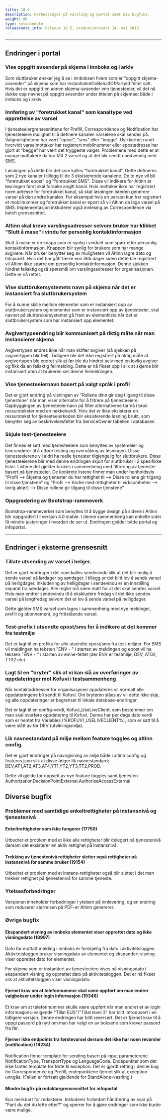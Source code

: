 ```yaml
---
title: 18.5
description: Forbedringer på varsling og portal samt div bugfiks.
weight: 80
type: releasenote
releasenote_info: Release 18.5, produksjonssatt 14. mai 2018.
---
```


***
## Endringer i portal
### Vise oppgitt avsender på skjema i innboks og i arkiv
Som sluttbruker ønsker jeg å se i innboksen hvem som er "oppgitt skjema-avsender" på skjema som har InstantiatedOnBehalfOfPartyId feltet satt. Hvis det er oppgitt en annen skjema-avsender enn tjenesteeier, vil det nå dukke opp navnet på oppgitt avsender under tittelen på skjemaet både i innboks og i arkiv.


### Innføring av "foretrukket kanal" som kanaltype ved opprettelse av varsel
I tjenesteeiergrensesnittene for Prefill, Correspondence og Notification har tjenesteeiere mulighet til å definere kanalen varselene skal sendes på. Valgmulighetene har vært "epost", "sms" eller "begge". Usikkerhet rundt hvorvidt varselmottaker har registrert mobilnummer eller epostadresse har gjort at "begge" har vært det tryggeste valget. Problemene med dette er at mange mottakere da har fått 2 varsel og at det blir sendt unødvendig med SMS.

Løsningen på dette blir det som kalles "foretrukket kanal". Dette defineres som 2 nye kanaler i tillegg til de 3 eksisterende kanalene. De to nye vil bli "foretrukket epost" og "foretrukket SMS". Disse vil indikere for Altinn at løsningen først skal forsøke angitt kanal. Hvis mottaker ikke har registrert noen adresse for foretrukket kanal, så skal løsningen isteden generere varsel på den andre kanalen. For eksempel hvis en person kun har registrert et mobilnummer og foretrukket kanal er epost så vil Altinn da lage varsel på SMS. Implementasjon inkluderer også innlesing av Correspondence via batch grensesnittet.


### Altinn skal kreve varslingsadresser selvom bruker har klikket "Slutt å mase" i vindu for personlig kontaktinformasjon
Slutt å mase er en knapp som er synlig i vinduet som spørr etter personlig kontaktinformasjon. Knappen blir synlig for brukere som har mange avgivere. Når bruker benytter seg av muligheten vil Altinn lagre dato og tidspunkt. Hvis det har gått færre enn 365 dager siden dette ble registrert vil Altinn ikke spørre om personlig kontaktinformasjon. Denne sjekken hindret feilaktig også spørsmål om varslingsadresser for organisasjonen. Dette er nå rettet.


### Vise sluttbrukersystemets navn på skjema når det er instansiert fra sluttbrukersystem
For å kunne skille mellom elementer som er instansiert opp av sluttbrukersystem og elementer som er instansiert opp av tjenesteeier, skal navnet på sluttbrukersystemet gå fram av elementlista når det er sluttbrukersystem som har instansiert opp elementet.


### Avgivertypeendring blir kommunisert på riktig måte når man instansierer skjema
Avgivertypen endres ikke når man skifter avgiver (så sjekken på avgivertypen blir feil). Tidligere ble det ikke registrert på riktig måte at avgivertypen ble endret slik at før ble du hindret selv med en lovlig avgiver og fikk da en feilaktig feilmelding. Dette er nå fikset opp i slik at skjema blir instansiert uten at brukeren ser denne feilmeldingen.

### Vise tjenesteeiernavn basert på valgt språk i profil 
Det er gjort endring på visningen av "Rollene dine gir deg tilgang til disse tjenestene" når man viser alternativ for å filtrere på tjenesteeiere. Oppbyggingen av tjenesteeiernavn på filter alternativene tar nå i bruk ressurstekster med en nøkkelverdi. Hvis det er ikke eksisterer en ressurstekst for tjenesteeierkoden blir eksisterende løsning brukt, som benytter seg av beskrivelsesfeltet fra ServiceOwner tabellen i databasen.

### Skjule test-tjenesteeiere
Det finnes et sett med tjenesteeiere som benyttes av systemeier og leverandører til å utføre testing og overvåking av løsningen. Disse tjenesteeierene vil aldri ha reelle tjenester tilgjengelig for sluttbrukere. Disse tjenesteeierene blir med denne endringen skjult for sluttbruker i 2 spesifikke lister. Listene det gjelder brukes i sammenheng med filtrering av tjenester basert på tjenesteeier. De konkrete listene finner man under henholdsvis "Profil --> Skjema og tjenester du har rettighet til --> Disse rollene gir tilgang til disse tjenstene" og "Profil --> Andre med rettigheter til virksomheten --> (velg aktør) --> Disse rollene gir tilgang til disse tjenstene"

### Oppgradering av Bootstrap-rammeverk
Bootstrap-rammeverket som benyttes til å bygge design på sidene i Altinn blir oppgradert til versjon 4.0 stable. I denne sammenheng kan enkelte sider få mindre justeringer i hvordan de ser ut. Endringen gjelder både portal og infoportal.

***
## Endringer i eksterne grensesnitt
### Tillate utsending av varsel i helger.
Det er gjort endringer i det som kalles sendevindu slik at det blir mulig å sende varsel på lørdager og søndager. I tillegg er det blitt lov å sende varsel på helligdager. Inkludering av helligdager i sendevindu er en innstilling separat fra søndager. Alle regler må være møtt for at det skal sendes varsel. Hvis man endrer sendevindu til å ekskludere fredag vil det ikke sendes varsel på langfredag selvom det er lov å sende varsel på helligdager.

Dette gjelder SMS varsel som lages i sammenheng med nye meldinger, prefill og abonnement, og frittstående varsel.

### Test-prefix i utsendte epost/sms for å indikere at det kommer fra testmiljø
Det er lagt til en prefiks for alle utsendte epost/sms fra test-miljøer. For SMS vil meldingen ha teksten "ENV - " i starten av meldingen og epost vil ha teksten "ENV - " i starten av emne-feltet (der ENV er testmiljø; DEV, AT02, TT02 etc).

### Lagt til en "bryter" slik at vi kan slå av overføringer av oppdateringer mot Kofuvi i testsammenheng
Når kontaktaddresser for organisasjoner oppdateres vil normalt alle oppdateringene bli sendt til Kofuvi. Om bryteren slåes av vil dette ikke skje, og alle oppdateringer er begrenset til lokale database-endringer.

Det er lagt til en config-verdi, Kofuvi_UseLiveClient, som bestemmer om man skal overføre oppdatering til Kofuvi. Denne har per dags dato verdi som er hentet fra Variables (%KOFUVI_USELIVECLIENT%), som er satt til å være slått av for DEV (utviklingsmiljø).

### Lik navnestandard på miljø mellom feature toggles og altinn config.
Det er gjort endringer på navngivning av miljø både i altinn.config og features.json slik at disse følger lik navnestandard; DEV,AT1,AT2,AT3,AT4,YT1,YT2,YT3,TT2,PROD.

Dette vil gjelde for oppsett av nye feature toggles samt tjenesten AuthorizationDecisionPointExternal.AuthorizeAccessExternal.

## Diverse bugfix
### Problemer med samtidige enkeltrettigheter på instansnivå og tjenestenivå
#### Enkeltrettigheter som ikke fungerer (17750)
Utbedret et problem med at ikke alle rettigheter blir delegert på tjenestenivå dersom det eksisterer en aktiv rettighet på instansnivå.

#### Trekking av tjenestenivå rettigheter sletter også rettigheter på instansnivå for samme bruker (19154)
Utbedret et problem med at instans-rettigheter også blir slettet i det man trekker rettighet på tjenestenivå for samme tjeneste.

### Ytelsesforbedringer
Versjonen inneholder forbedringer i ytelsen på innlevering, og en endring som reduserer størrelsen på PDF-er Altinn genererer.

### Øvrige bugfix
#### Ekspandert visning av innboks elementet viser opprettet dato og ikke visningsdato (18997)
Dato for mottatt melding i innboks er forskjellig fra dato i aktivitetsloggen. Aktivitetsloggen bruker visningsdato av elementet og ekspandert visning viser opprettet dato for elementet.

For skjema som er instantiert av tjenesteeiere vises nå visningsdato i ekspandert visning og opprettet dato på aktivitetsloggen. Det er nå fikset slik at aktivitetsloggen viser visningsdato.

#### Fjernet krav om at telefonnummer skal være oppført om man endrer valgbokser under login informasjon (19346)
Et krav om at telefonnummer skulle være oppført når man endret et av login informasjons-valgende "Tillat EUS"/"Tillat level 3"  har blitt introdusert i en tidligere versjon. Denne endringen har blitt reversert.
Det er fjernet krav til å oppgi passord på nytt om man har valgt en av boksene som krever passord fra før.

#### Fjerner ikke endpoints fra førstevarsel dersom det ikke har noen revarsler (notification) (19234)
Notification finner template for sending basert på input parameterene NotificationType, TransportType og LanguageCode. Endepunkter som det ikke fantes template for førte til exception. Det er gjordt retting i denne bug for Correspondence og Prefill, endepunktene fjernet slik at exception unngås. (Feilen er fortsatt gjeldende for StandAlone-vasrling.)

#### Mindre bugfix på redaktørgrensesnittet for infoportal
Kun merkbart for redaktører. Inkluderer forbedret håndtering av svar på "Fant du det du lette etter?" og sperrer for å gjøre endringer som ikke burde være mulige.